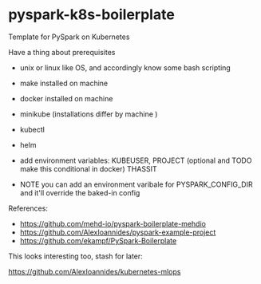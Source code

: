 # pyspark-k8s-boilerplate
Template for PySpark on Kubernetes

Have a thing about prerequisites
- unix or linux like OS, and accordingly know some bash scripting
- make installed on machine
- docker installed on machine 
- minikube (installations differ by machine )
- kubectl 
- helm 
- add environment variables: KUBEUSER, PROJECT (optional and TODO make this conditional in docker)
THASSIT 

- NOTE you can add an environment varibale for PYSPARK_CONFIG_DIR and it'll override the baked-in config 

References:
- https://github.com/mehd-io/pyspark-boilerplate-mehdio
- https://github.com/AlexIoannides/pyspark-example-project
- https://github.com/ekampf/PySpark-Boilerplate


This looks interesting too, stash for later:

https://github.com/AlexIoannides/kubernetes-mlops